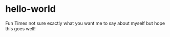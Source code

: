 # hello-world
Fun Times
not sure exactly what you want me to say about myself but hope this goes well!
